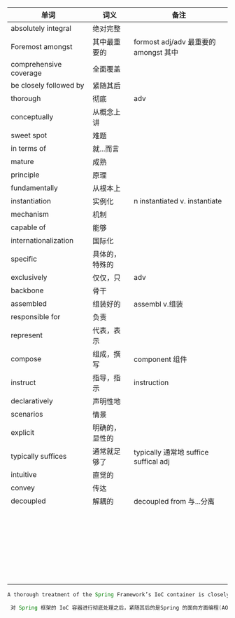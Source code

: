 | 单词                   | 词义           | 备注                                     |
| ---------------------- | -------------- | ---------------------------------------- |
| absolutely integral    | 绝对完整       |                                          |
| Foremost amongst       | 其中最重要的   | formost adj/adv 最重要的 amongst 其中    |
| comprehensive coverage | 全面覆盖       |                                          |
| be closely followed by | 紧随其后       |                                          |
| thorough               | 彻底           | adv                                      |
| conceptually           | 从概念上讲     |                                          |
| sweet spot             | 难题           |                                          |
| in terms of            | 就...而言      |                                          |
| mature                 | 成熟           |                                          |
| principle              | 原理           |                                          |
| fundamentally          | 从根本上       |                                          |
| instantiation          | 实例化         | n   instantiated  v. instantiate         |
| mechanism              | 机制           |                                          |
| capable of             | 能够           |                                          |
| internationalization   | 国际化         |                                          |
| specific               | 具体的，特殊的 |                                          |
| exclusively            | 仅仅，只       | adv                                      |
| backbone               | 骨干           |                                          |
| assembled              | 组装好的       | assembl v.组装                           |
| responsible for        | 负责           |                                          |
| represent              | 代表，表示     |                                          |
| compose                | 组成，撰写     | component 组件                           |
| instruct               | 指导，指示     | instruction                              |
| declaratively          | 声明性地       |                                          |
| scenarios              | 情景           |                                          |
| explicit               | 明确的，显性的 |                                          |
| typically suffices     | 通常就足够了   | typically 通常地  suffice   suffical adj |
| intuitive              | 直觉的         |                                          |
| convey                 | 传达           |                                          |
| decoupled              | 解耦的         | decoupled from 与...分离                 |
|                        |                |                                          |
|                        |                |                                          |
|                        |                |                                          |
|                        |                |                                          |
|                        |                |                                          |
|                        |                |                                          |
|                        |                |                                          |
|                        |                |                                          |
|                        |                |                                          |
|                        |                |                                          |
|                        |                |                                          |
|                        |                |                                          |
|                        |                |                                          |
|                        |                |                                          |
|                        |                |                                          |
|                        |                |                                          |
|                        |                |                                          |
|                        |                |                                          |
|                        |                |                                          |
|                        |                |                                          |
|                        |                |                                          |
|                        |                |                                          |
|                        |                |                                          |
|                        |                |                                          |
|                        |                |                                          |
|                        |                |                                          |
|                        |                |                                          |
|                        |                |                                          |
|                        |                |                                          |







```java
A thorough treatment of the Spring Framework’s IoC container is closely followed by comprehensive coverage of Spring’s Aspect-Oriented Programming (AOP) technologies.
    
 对 Spring 框架的 IoC 容器进行彻底处理之后，紧随其后的是Spring 的面向方面编程(AOP)技术。
```

